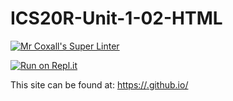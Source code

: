 # ICS20R-Unit-1-02-HTML

[![Mr Coxall's Super Linter](https://github.com/MikeyGloriani/ICS20R-Unit-1-02-HTML/workflows/Mr%20Coxall's%20Super%20Linter/badge.svg)](https://github.com/MikeyGloriani/ICS20R-Unit-1-02-HTML/actions/)

[![Run on Repl.it](https://repl.it/badge/github/MikeyGloriani/ICS20R-Unit-1-02-HTML)](https://repl.it/github/MikeyGloriani/ICS20R-Unit-1-02-HTML)

This site can be found at: [https://<OWNER>.github.io/<REPOSITORY>](https://<OWNER>.github.io/<REPOSITORY>)
